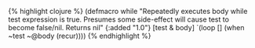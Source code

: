 {% highlight clojure %}
(defmacro while
  "Repeatedly executes body while test expression is true. Presumes
  some side-effect will cause test to become false/nil. Returns nil"
  {:added "1.0"}
  [test & body]
  `(loop []
     (when ~test
       ~@body
       (recur))))
{% endhighlight %}
